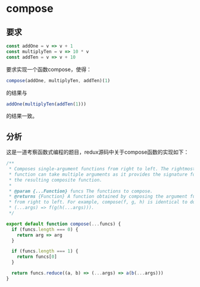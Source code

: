 # compose

## 要求

```javascript
const addOne = v => v + 1
const multiplyTen = v => 10 * v
const addTen = v => v + 10
```

要求实现一个函数compose，使得：

```javascript
compose(addOne, multiplyTen, addTen)(1)
```

的结果与

```javascript
addOne(multiplyTen(addTen(1)))
```

的结果一致。


## 分析

这是一道考察函数式编程的题目，redux源码中关于compose函数的实现如下：

```javascript
/**
 * Composes single-argument functions from right to left. The rightmost
 * function can take multiple arguments as it provides the signature for
 * the resulting composite function.
 *
 * @param {...Function} funcs The functions to compose.
 * @returns {Function} A function obtained by composing the argument functions
 * from right to left. For example, compose(f, g, h) is identical to doing
 * (...args) => f(g(h(...args))).
 */

export default function compose(...funcs) {
  if (funcs.length === 0) {
    return arg => arg
  }

  if (funcs.length === 1) {
    return funcs[0]
  }

  return funcs.reduce((a, b) => (...args) => a(b(...args)))
}
```
